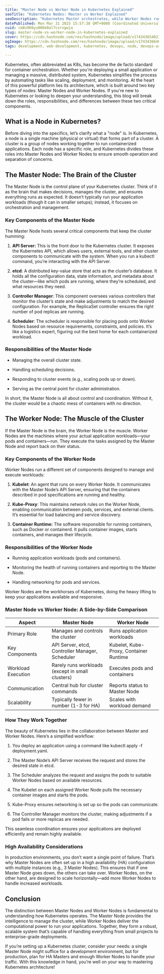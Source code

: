 ```yaml
---
title: "Master Node vs Worker Node in Kubernetes Explained"
seoTitle: "Kubernetes Nodes: Master vs Worker Explained"
seoDescription: "Kubernetes Master orchestrates, while Worker Nodes run applications, crucial for efficient container management and robust cluster operations"
datePublished: Mon Mar 31 2025 15:57:38 GMT+0000 (Coordinated Universal Time)
cuid: cm8x966yu000e0al7csrxgwja
slug: master-node-vs-worker-node-in-kubernetes-explained
cover: https://cdn.hashnode.com/res/hashnode/image/upload/v1743436540232/33192d12-d43e-4d37-a759-e1ac2ae7462c.webp
ogImage: https://cdn.hashnode.com/res/hashnode/image/upload/v1743436640576/a827d266-53a6-402b-aa5f-3dff0f92db69.webp
tags: development, web-development, kubernetes, devops, node, devops-articles, kubernetes-container, devops-journey, kubernetes-architecture, kubernetes-pods, devopscommunity, master-node, worker-node

---
```


Kubernetes, often abbreviated as K8s, has become the de facto standard for container orchestration. Whether you're deploying a small application or managing a massive, distributed system, Kubernetes simplifies the process by automating tasks like scaling, deployment, and monitoring. At the heart of this powerful platform lies its architecture, which is built around two key types of nodes: Master Nodes and Worker Nodes. If you're new to Kubernetes or looking to deepen your understanding, this blog will break down the roles, responsibilities, and differences between these two critical components.

## What is a Node in Kubernetes?

Before diving into the specifics, let’s clarify what a "node" is. In Kubernetes, a node is a single machine (physical or virtual) that forms part of a cluster. A cluster is a group of nodes working together to run containerized applications. Each node has a specific role, and Kubernetes divides these roles into Master Nodes and Worker Nodes to ensure smooth operation and separation of concerns.

## The Master Node: The Brain of the Cluster

The Master Node is the control plane of your Kubernetes cluster. Think of it as the brain that makes decisions, manages the cluster, and ensures everything runs as expected. It doesn’t typically run your application workloads (though it can in smaller setups); instead, it focuses on orchestration and management.

### Key Components of the Master Node

The Master Node hosts several critical components that keep the cluster humming:

1. **API Server:** This is the front door to the Kubernetes cluster. It exposes the Kubernetes API, which allows users, external tools, and other cluster components to communicate with the system. When you run a kubectl command, you’re interacting with the API Server.
    
2. **etcd**: A distributed key-value store that acts as the cluster’s database. It holds all the configuration data, state information, and metadata about the cluster—like which pods are running, where they’re scheduled, and what resources they need.
    
3. **Controller Manager**: This component oversees various controllers that monitor the cluster’s state and make adjustments to match the desired configuration. For example, the ReplicaSet controller ensures the right number of pod replicas are running.
    
4. **Scheduler**: The scheduler is responsible for placing pods onto Worker Nodes based on resource requirements, constraints, and policies. It’s like a logistics expert, figuring out the best home for each containerized workload.
    

### Responsibilities of the Master Node

* Managing the overall cluster state.
    
* Handling scheduling decisions.
    
* Responding to cluster events (e.g., scaling pods up or down).
    
* Serving as the central point for cluster administration.
    

In short, the Master Node is all about control and coordination. Without it, the cluster would be a chaotic mess of containers with no direction.

## The Worker Node: The Muscle of the Cluster

If the Master Node is the brain, the Worker Node is the muscle. Worker Nodes are the machines where your actual application workloads—your pods and containers—run. They execute the tasks assigned by the Master Node and report back on their status.

### Key Components of the Worker Node

Worker Nodes run a different set of components designed to manage and execute workloads:

1. **Kubelet**: An agent that runs on every Worker Node. It communicates with the Master Node’s API Server, ensuring that the containers described in pod specifications are running and healthy.
    
2. **Kube-Proxy**: This maintains network rules on the Worker Node, enabling communication between pods, services, and external clients. It’s essential for load balancing and service discovery.
    
3. **Container Runtime:** The software responsible for running containers, such as Docker or containerd. It pulls container images, starts containers, and manages their lifecycle.
    

### Responsibilities of the Worker Node

* Running application workloads (pods and containers).
    
* Monitoring the health of running containers and reporting to the Master Node.
    
* Handling networking for pods and services.
    

Worker Nodes are the workhorses of Kubernetes, doing the heavy lifting to keep your applications available and responsive.

### Master Node vs Worker Node: A Side-by-Side Comparison

| **Aspect** | **Master Node** | **Worker Node** |
| --- | --- | --- |
| Primary Role | Manages and controls the cluster | Runs application workloads |
| Key Components | API Server, etcd, Controller Manager, Scheduler | Kubelet, Kube-Proxy, Container Runtime |
| Workload Execution | Rarely runs workloads (except in small clusters) | Executes pods and containers |
| Communication | Central hub for cluster commands | Reports status to Master Node |
| Scalability | Typically fewer in number (1-3 for HA) | Scales with workload demand |

### How They Work Together

The beauty of Kubernetes lies in the collaboration between Master and Worker Nodes. Here’s a simplified workflow:

1. You deploy an application using a command like kubectl apply -f deployment.yaml.
    
2. The Master Node’s API Server receives the request and stores the desired state in etcd.
    
3. The Scheduler analyzes the request and assigns the pods to suitable Worker Nodes based on available resources.
    
4. The Kubelet on each assigned Worker Node pulls the necessary container images and starts the pods.
    
5. Kube-Proxy ensures networking is set up so the pods can communicate.
    
6. The Controller Manager monitors the cluster, making adjustments if a pod fails or more replicas are needed.
    

This seamless coordination ensures your applications are deployed efficiently and remain highly available.

### High Availability Considerations

In production environments, you don’t want a single point of failure. That’s why Master Nodes are often set up in a high availability (HA) configuration with multiple instances (e.g., 3 Master Nodes). This ensures that if one Master Node goes down, the others can take over. Worker Nodes, on the other hand, are designed to scale horizontally—add more Worker Nodes to handle increased workloads.

## Conclusion

The distinction between Master Nodes and Worker Nodes is fundamental to understanding how Kubernetes operates. The Master Node provides the intelligence to manage the cluster, while Worker Nodes deliver the computational power to run your applications. Together, they form a robust, scalable system that’s capable of handling everything from small projects to enterprise-grade deployments.

If you’re setting up a Kubernetes cluster, consider your needs: a single Master Node might suffice for a development environment, but for production, plan for HA Masters and enough Worker Nodes to handle your traffic. With this knowledge in hand, you’re well on your way to mastering Kubernetes architecture!